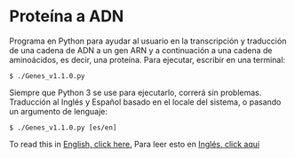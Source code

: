# Proteína a ADN
Programa en Python para ayudar al usuario en la transcripción y traducción de una cadena de ADN a un gen ARN y a continuación a una cadena de aminoácidos, es decir, una proteína. Para ejecutar, escribir en una terminal:

```shell
$ ./Genes_v1.1.0.py
```
  
Siempre que Python 3 se use para ejecutarlo, correrá sin problemas. 
Traducción al Inglés y Español basado en el locale del sistema, o pasando un argumento de lenguaje:

```shell
$ ./Genes_v1.1.0.py [es/en]
```

To read this in [English, click here.](README.md)
Para leer esto en [Inglés, click aquí](README.md)
